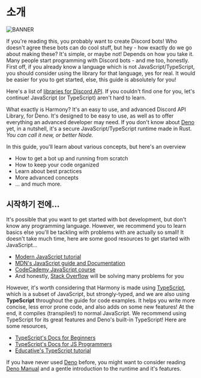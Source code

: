 # 소개

![BANNER](https://camo.githubusercontent.com/7d1d4666f64be79ec842ddcfcaf0848c758e16da2c2e30083e5a6c61475ec994/68747470733a2f2f63646e2e646973636f72646170702e636f6d2f6174746163686d656e74732f3738333331393033333733303536343039382f3738333339393031323534373033353137362f4861726d6f6e7942616e6e65722e706e67)

If you're reading this, you probably want to create Discord bots! Who doesn't agree these bots can do cool stuff, but hey - how exactly do we go about making these? It's simple, or maybe not! Depends on how you take it. Many people start programming with Discord bots - and me too, honestly. First off, if you already know a language which is not JavaScript/TypeScript, you should consider using the library for that language, yes for real. It would be easier for you to get started, else, this guide is absolutely for you!

Here's a list of [libraries for Discord API](https://discord.com/developers/docs/topics/community-resources#libraries-discord-libraries). If you couldn't find one for you, let's continue! JavaScript (or TypeScript) aren't hard to learn.

What exactly is Harmony? It's an easy to use, and advanced Discord API Library, for Deno. It's designed to be easy to use, as well as to offer everything an advanced developer may need. If you don't know about [Deno](https://deno.land) yet, in a nutshell, it's a secure JavaScript/TypeScript runtime made in Rust. *You can call it new, or better Node.*

In this guide, you'll learn about various concepts, but here's an overview
- How to get a bot up and running from scratch
- How to keep your code organized
- Learn about best practices
- More advanced concepts
- ... and much more.

## 시작하기 전에...

It's possible that you want to get started with bot development, but don't know any programming language. However, we recommend you to learn basics else you'll be tackling with problems with are actually so small! It doesn't take much time, here are some good resources to get started with JavaScript...

- [Modern JavaScript tutorial](https://javascript.info/)
- [MDN's JavaScript guide and Documentation](https://developer.mozilla.org/en-US/docs/Web/JavaScript)
- [CodeCademy JavaScript course](https://www.codecademy.com/learn/learn-javascript)
- And honestly, [Stack Overflow](https://stackoverflow.com) will be solving many problems for you

However, it's worth considering that Harmony is made using [TypeScript](https://www.typescriptlang.org/), which is a subset of JavaScript, but strongly-typed, and we are also using **TypeScript** throughout the guide for code examples. It helps you write more concise, less error prone code, and also adds on some new features! At the end, it compiles (transpiles!) to normal JavaScript. We recommend using TypeScript for its great features and Deno's built-in TypeScript! Here are some resources,

- [TypeScript's Docs for Beginners](https://www.typescriptlang.org/docs/handbook/typescript-from-scratch.html)
- [TypeScript's Docs for JS Programmers](https://www.typescriptlang.org/docs/handbook/typescript-in-5-minutes.html)
- [Educative's TypeScript tutorial](https://www.educative.io/blog/typescript-tutorial)

If you have never used [Deno](https://deno.land) before, you might want to consider reading [Deno Manual](https://deno.land/manual) and a gentle introduction to the runtime and it's features.